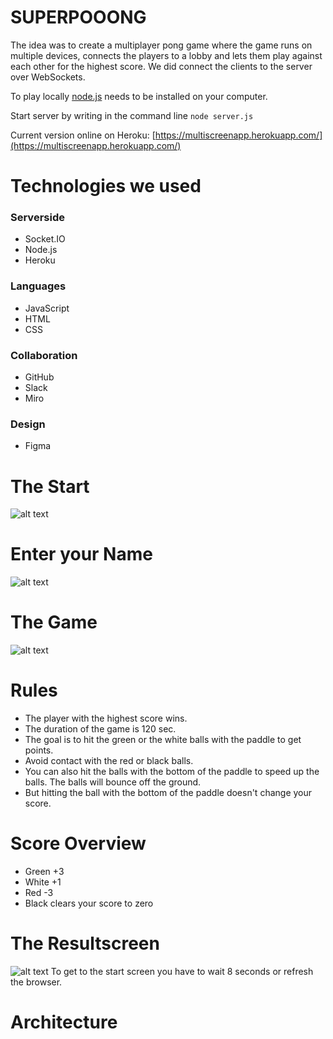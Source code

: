 # SUPERPOOONG

The idea was to create a multiplayer pong game where the game runs on multiple devices, connects the players to a lobby and lets them play against each other for the highest score.
We did connect the clients to the server over WebSockets.

To play locally [node.js](https://nodejs.org/en/) needs to be installed on your computer.

Start server by writing in the command line `node server.js`

Current version online on Heroku: [https://multiscreenapp.herokuapp.com/](https://multiscreenapp.herokuapp.com/)
# Technologies we used
### Serverside
* Socket.IO
* Node.js
* Heroku

### Languages
* JavaScript
* HTML
* CSS

### Collaboration
* GitHub
* Slack
* Miro

### Design
* Figma

# The Start
![alt text](https://github.com/Nizii/pong/blob/main/imgs/start.PNG)
# Enter your Name
![alt text](https://github.com/Nizii/pong/blob/main/imgs/enterName.PNG)
# The Game
![alt text](https://github.com/Nizii/pong/blob/main/imgs/game.PNG)
# Rules
* The player with the highest score wins.
* The duration of the game is 120 sec.
* The goal is to hit the green or the white balls with the paddle to get points.
* Avoid contact with the red or black balls. 
* You can also hit the balls with the bottom of the paddle to speed up the balls. The balls will bounce off the ground.
* But hitting the ball with the bottom of the paddle doesn't change your score.


# Score Overview
* Green +3
* White +1
* Red   -3
* Black clears your score to zero

# The Resultscreen
![alt text](https://github.com/Nizii/pong/blob/main/imgs/rank.PNG)
To get to the start screen you have to wait 8 seconds or refresh the browser.

# Architecture
